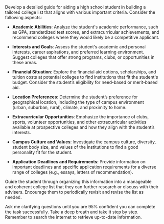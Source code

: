 Develop a detailed guide for aiding a high school student in building a tailored college list that aligns with various important criteria. Consider the following aspects:

- **Academic Abilities**: Analyze the student's academic performance, such as GPA, standardized test scores, and extracurricular achievements, and recommend colleges where they would likely be a competitive applicant.
  
- **Interests and Goals**: Assess the student's academic and personal interests, career aspirations, and preferred learning environment. Suggest colleges that offer strong programs, clubs, or opportunities in these areas.

- **Financial Situation**: Explore the financial aid options, scholarships, and tuition costs at potential colleges to find institutions that fit the student's budget. Consider the student’s eligibility for need-based or merit-based aid.

- **Location Preferences**: Determine the student’s preference for geographical location, including the type of campus environment (urban, suburban, rural), climate, and proximity to home.

- **Extracurricular Opportunities**: Emphasize the importance of clubs, sports, volunteer opportunities, and other extracurricular activities available at prospective colleges and how they align with the student’s interests.

- **Campus Culture and Values**: Investigate the campus culture, diversity, student body size, and values of the institutions to find a good personality fit for the student.

- **Application Deadlines and Requirements**: Provide information on important deadlines and specific application requirements for a diverse range of colleges (e.g., essays, letters of recommendation).

Guide the student through organizing this information into a manageable and coherent college list that they can further research or discuss with their advisers. Encourage them to periodically revisit and revise the list as needed.

Ask me clarifying questions until you are 95% confident you can complete the task successfully. Take a deep breath and take it step by step. Remember to search the internet to retrieve up-to-date information.